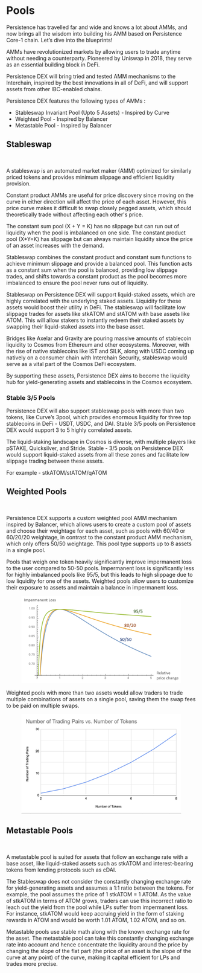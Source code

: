 # Pools

Persistence has travelled far and wide and knows a lot about AMMs, and now brings all the wisdom into building his AMM based on Persistence Core-1 chain. Let’s dive into the blueprints!

AMMs have revolutionized markets by allowing users to trade anytime without needing a counterparty. Pioneered by Uniswap in 2018, they serve as an essential building block in DeFi.

Persistence DEX will bring tried and tested AMM mechanisms to the Interchain, inspired by the best innovations in all of DeFi, and will support assets from other IBC-enabled chains.

Persistence DEX features the following types of AMMs :

* Stableswap Invariant Pool (Upto 5 Assets) - Inspired by Curve
* Weighted Pool - Inspired by Balancer
* Metastable Pool - Inspired by Balancer

## Stableswap

<figure><img src=".gitbook/assets/image.avif" alt=""><figcaption></figcaption></figure>

A stableswap is an automated market maker (AMM) optimized for similarly priced tokens and provides minimum slippage and efficient liquidity provision.

Constant product AMMs are useful for price discovery since moving on the curve in either direction will affect the price of each asset. However, this price curve makes it difficult to swap closely pegged assets, which should theoretically trade without affecting each other's price.

The constant sum pool (X + Y = K) has no slippage but can run out of liquidity when the pool is imbalanced on one side. The constant product pool (X\*Y=K) has slippage but can always maintain liquidity since the price of an asset increases with the demand.

Stableswap combines the constant product and constant sum functions to achieve minimum slippage and provide a balanced pool. This function acts as a constant sum when the pool is balanced, providing low slippage trades, and shifts towards a constant product as the pool becomes more imbalanced to ensure the pool never runs out of liquidity.

Stableswap on Persistence DEX will support liquid-staked assets, which are highly correlated with the underlying staked assets. Liquidity for these assets would boost their utility in DeFi. The stableswap will facilitate low slippage trades for assets like stkATOM and stATOM with base assets like ATOM. This will allow stakers to instantly redeem their staked assets by swapping their liquid-staked assets into the base asset.

Bridges like Axelar and Gravity are pouring massive amounts of stablecoin liquidity to Cosmos from Ethereum and other ecosystems. Moreover, with the rise of native stablecoins like IST and SILK, along with USDC coming up natively on a consumer chain with Interchain Security, stableswap would serve as a vital part of the Cosmos DeFi ecosystem.

By supporting these assets, Persistence DEX aims to become the liquidity hub for yield-generating assets and stablecoins in the Cosmos ecosystem.

### Stable 3/5 Pools

Persistence DEX will also support stableswap pools with more than two tokens, like Curve’s 3pool, which provides enormous liquidity for three top stablecoins in DeFi - USDT, USDC, and DAI. Stable 3/5 pools on Persistence DEX would support 3 to 5 highly correlated assets.

The liquid-staking landscape in Cosmos is diverse, with multiple players like pSTAKE, Quicksilver, and Stride. Stable - 3/5 pools on Persistence DEX would support liquid-staked assets from all these zones and facilitate low slippage trading between these assets.

For example - stkATOM/stATOM/qATOM

## Weighted Pools

<figure><img src=".gitbook/assets/image (1).avif" alt=""><figcaption></figcaption></figure>

Persistence DEX supports a custom weighted pool AMM mechanism inspired by Balancer, which allows users to create a custom pool of assets and choose their weightage for each asset, such as pools with 60/40 or 60/20/20 weightage, in contrast to the constant product AMM mechanism, which only offers 50/50 weightage. This pool type supports up to 8 assets in a single pool.

Pools that weigh one token heavily significantly improve impermanent loss to the user compared to 50-50 pools. Impermanent loss is significantly less for highly imbalanced pools like 95/5, but this leads to high slippage due to low liquidity for one of the assets. Weighted pools allow users to customize their exposure to assets and maintain a balance in impermanent loss.

<figure><img src=".gitbook/assets/image.png" alt=""><figcaption></figcaption></figure>

Weighted pools with more than two assets would allow traders to trade multiple combinations of assets on a single pool, saving them the swap fees to be paid on multiple swaps.

<figure><img src=".gitbook/assets/image (1).png" alt=""><figcaption></figcaption></figure>

## Metastable Pools

<figure><img src=".gitbook/assets/image (2).avif" alt=""><figcaption></figcaption></figure>

A metastable pool is suited for assets that follow an exchange rate with a base asset, like liquid-staked assets such as stkATOM and interest-bearing tokens from lending protocols such as cDAI.

The Stableswap does not consider the constantly changing exchange rate for yield-generating assets and assumes a 1:1 ratio between the tokens. For example, the pool assumes the price of 1 stkATOM = 1 ATOM. As the value of stkATOM in terms of ATOM grows, traders can use this incorrect ratio to leach out the yield from the pool while LPs suffer from impermanent loss. For instance, stkATOM would keep accruing yield in the form of staking rewards in ATOM and would be worth 1.01 ATOM, 1.02 ATOM, and so on.

Metastable pools use stable math along with the known exchange rate for the asset. The metastable pool can take this constantly changing exchange rate into account and hence concentrate the liquidity around the price by changing the slope of the flat part (the price of an asset is the slope of the curve at any point) of the curve, making it capital efficient for LPs and trades more precise.
